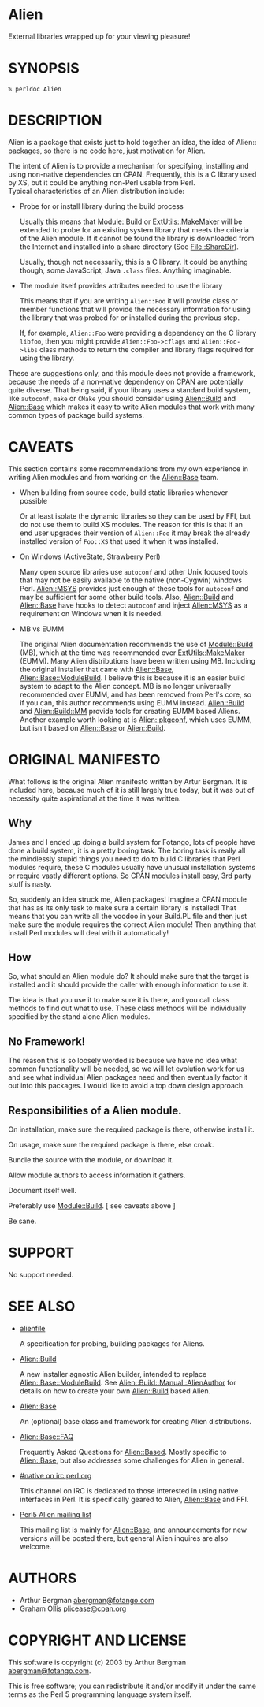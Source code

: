 # Alien

External libraries wrapped up for your viewing pleasure!

# SYNOPSIS

    % perldoc Alien

# DESCRIPTION

Alien is a package that exists just to hold together an idea, the idea
of Alien:: packages, so there is no code here, just motivation for Alien.

The intent of Alien is to provide a mechanism for specifying, installing 
and using non-native dependencies on CPAN.  Frequently, this is a C 
library used by XS, but it could be anything non-Perl usable from Perl.  
Typical characteristics of an Alien distribution include:

- Probe for or install library during the build process

    Usually this means that [Module::Build](https://metacpan.org/pod/Module::Build) or [ExtUtils::MakeMaker](https://metacpan.org/pod/ExtUtils::MakeMaker) will 
    be extended to probe for an existing system library that meets the 
    criteria of the Alien module.  If it cannot be found the library is 
    downloaded from the Internet and installed into a share directory (See 
    [File::ShareDir](https://metacpan.org/pod/File::ShareDir)).

    Usually, though not necessarily, this is a C library.  It could be
    anything though, some JavaScript, Java `.class` files.  Anything imaginable.

- The module itself provides attributes needed to use the library

    This means that if you are writing `Alien::Foo` it will provide class
    or member functions that will provide the necessary information for using
    the library that was probed for or installed during the previous step.

    If, for example, `Alien::Foo` were providing a dependency on the C
    library `libfoo`, then you might provide `Alien::Foo->cflags`
    and `Alien::Foo->libs` class methods to return the compiler and
    library flags required for using the library.

These are suggestions only, and this module does not provide a 
framework, because the needs of a non-native dependency on CPAN are 
potentially quite diverse.  That being said, if your library uses a 
standard build system, like `autoconf`, `make` or `CMake` you should 
consider using [Alien::Build](https://metacpan.org/pod/Alien::Build) and [Alien::Base](https://metacpan.org/pod/Alien::Base) which makes it easy to 
write Alien modules that work with many common types of package build 
systems.

# CAVEATS

This section contains some recommendations from my own experience in
writing Alien modules and from working on the [Alien::Base](https://metacpan.org/pod/Alien::Base) team.

- When building from source code, build static libraries whenever possible

    Or at least isolate the dynamic libraries so they can be used by FFI, 
    but do not use them to build XS modules.  The reason for this is that if 
    an end user upgrades their version of `Alien::Foo` it may break the 
    already installed version of `Foo::XS` that used it when it was 
    installed.

- On Windows (ActiveState, Strawberry Perl)

    Many open source libraries use `autoconf` and other Unix focused tools 
    that may not be easily available to the native (non-Cygwin) windows 
    Perl. [Alien::MSYS](https://metacpan.org/pod/Alien::MSYS) provides just enough of these tools for `autoconf` 
    and may be sufficient for some other build tools.  Also, [Alien::Build](https://metacpan.org/pod/Alien::Build) 
    and [Alien::Base](https://metacpan.org/pod/Alien::Base) have hooks to detect `autoconf` and inject 
    [Alien::MSYS](https://metacpan.org/pod/Alien::MSYS) as a requirement on Windows when it is needed.

- MB vs EUMM

    The original Alien documentation recommends the use of [Module::Build](https://metacpan.org/pod/Module::Build) 
    (MB), which at the time was recommended over [ExtUtils::MakeMaker](https://metacpan.org/pod/ExtUtils::MakeMaker) 
    (EUMM).  Many Alien distributions have been written using MB.  Including 
    the original installer that came with [Alien::Base](https://metacpan.org/pod/Alien::Base), 
    [Alien::Base::ModuleBuild](https://metacpan.org/pod/Alien::Base::ModuleBuild).  I believe this is because it is an easier 
    build system to adapt to the Alien concept.  MB is no longer universally 
    recommended over EUMM, and has been removed from Perl's core, so if you 
    can, this author recommends using EUMM instead.  [Alien::Build](https://metacpan.org/pod/Alien::Build) and 
    [Alien::Build::MM](https://metacpan.org/pod/Alien::Build::MM) provide tools for creating EUMM based Aliens.  
    Another example worth looking at is [Alien::pkgconf](https://metacpan.org/pod/Alien::pkgconf), which uses EUMM, 
    but isn't based on [Alien::Base](https://metacpan.org/pod/Alien::Base) or [Alien::Build](https://metacpan.org/pod/Alien::Build).

# ORIGINAL MANIFESTO

What follows is the original Alien manifesto written by Artur Bergman.
It is included here, because much of it is still largely true today,
but it was out of necessity quite aspirational at the time it was written.

## Why

James and I ended up doing a build system for Fotango, lots of people
have done a build system, it is a pretty boring task. The boring task
is really all the mindlessly stupid things you need to do to build C
libraries that Perl modules require, these C modules usually have
unusual installation systems or require vastly different options. So
CPAN modules install easy, 3rd party stuff is nasty.

So, suddenly an idea struck me, Alien packages! Imagine a CPAN module
that has as its only task to make sure a certain library is
installed! That means that you can write all the voodoo in your
Build.PL file and then just make sure the module requires the correct
Alien module! Then anything that install Perl modules will deal with
it automatically!

## How

So, what should an Alien module do? It should make sure that the
target is installed and it should provide the caller with enough
information to use it.

The idea is that you use it to make sure it is there, and you call
class methods to find out what to use. These class methods will be
individually specified by the stand alone Alien modules.

## No Framework!

The reason this is so loosely worded is because we have no idea what
common functionality will be needed, so we will let evolution work for
us and see what individual Alien packages need and then eventually
factor it out into this packages. I would like to avoid a top down
design approach.

## Responsibilities of a Alien module.

On installation, make sure the required package is there, otherwise install it.

On usage, make sure the required package is there, else croak.

Bundle the source with the module, or download it.

Allow module authors to access information it gathers.

Document itself well.

Preferably use [Module::Build](https://metacpan.org/pod/Module::Build). \[ see caveats above \]

Be sane.

# SUPPORT

No support needed.

# SEE ALSO

- [alienfile](https://metacpan.org/pod/alienfile)

    A specification for probing, building packages for Aliens.

- [Alien::Build](https://metacpan.org/pod/Alien::Build)

    A new installer agnostic Alien builder, intended to replace 
    [Alien::Base::ModuleBuild](https://metacpan.org/pod/Alien::Base::ModuleBuild).  See [Alien::Build::Manual::AlienAuthor](https://metacpan.org/pod/Alien::Build::Manual::AlienAuthor) 
    for details on how to create your own [Alien::Build](https://metacpan.org/pod/Alien::Build) based Alien.

- [Alien::Base](https://metacpan.org/pod/Alien::Base)

    An (optional) base class and framework for creating Alien distributions.

- [Alien::Base::FAQ](https://metacpan.org/pod/Alien::Base::FAQ)

    Frequently Asked Questions for [Alien::Based](https://metacpan.org/pod/Alien::Based).  Mostly specific to 
    [Alien::Base](https://metacpan.org/pod/Alien::Base), but also addresses some challenges for Alien in 
    general.

- [#native on irc.perl.org](http://chat.mibbit.com/#native@irc.perl.org)

    This channel on IRC is dedicated to those interested in using native interfaces
    in Perl.  It is specifically geared to Alien, [Alien::Base](https://metacpan.org/pod/Alien::Base) and FFI.

- [Perl5 Alien mailing list](https://groups.google.com/forum/#!forum/perl5-alien)

    This mailing list is mainly for [Alien::Base](https://metacpan.org/pod/Alien::Base), and announcements for new
    versions will be posted there, but general Alien inquires are also welcome.

# AUTHORS

- Arthur Bergman <abergman@fotango.com>
- Graham Ollis <plicease@cpan.org>

# COPYRIGHT AND LICENSE

This software is copyright (c) 2003 by Arthur Bergman <abergman@fotango.com>.

This is free software; you can redistribute it and/or modify it under
the same terms as the Perl 5 programming language system itself.
